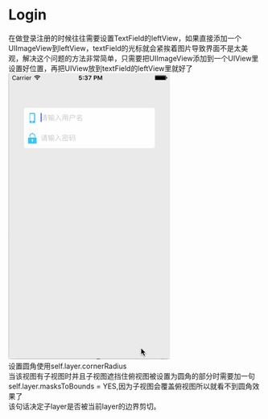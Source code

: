 # Login
在做登录注册的时候往往需要设置TextField的leftView，如果直接添加一个UIImageView到leftView，textField的光标就会紧挨着图片导致界面不是太美观，解决这个问题的方法非常简单，只需要把UIImageView添加到一个UIView里设置好位置，再把UIView放到textField的leftView里就好了<br/>
![login](https://github.com/zyfoolboy/Login/blob/master/Login/Login/Assets.xcassets/login.dataset/login.gif)<br/>
设置圆角使用self.layer.cornerRadius<br/>
当该视图有子视图时并且子视图遮挡住俯视图被设置为圆角的部分时需要加一句self.layer.masksToBounds = YES,因为子视图会覆盖俯视图所以就看不到圆角效果了<br/>
该句话决定子layer是否被当前layer的边界剪切。

